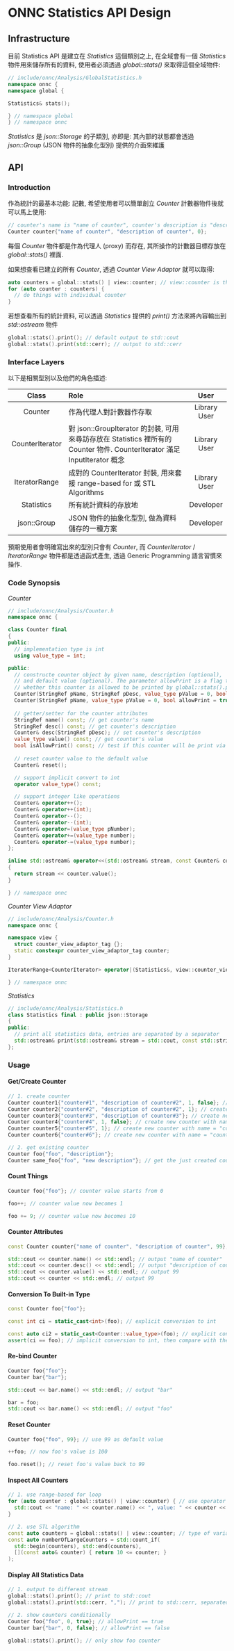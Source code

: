 # ONNC Statistics API Design

## Infrastructure

目前 Statistics API 是建立在 *Statistics* 這個類別之上, 在全域會有一個 *Statistics* 物件用來儲存所有的資料, 使用者必須透過 _global::stats()_ 來取得這個全域物件:
```c++
// include/onnc/Analysis/GlobalStatistics.h
namespace onnc {
namespace global {

Statistics& stats();

} // namespace global
} // namespace onnc
```

*Statistics* 是 *json::Storage* 的子類別, 亦即是: 其內部的狀態都會透過 *json::Group* (JSON 物件的抽象化型別) 提供的介面來維護

## API

### Introduction

作為統計的最基本功能: 記數, 希望使用者可以簡單創立 *Counter* 計數器物件後就可以馬上使用:
```c++
// counter's name is "name of counter", counter's description is "description of counter", counter's value is 0
Counter counter{"name of counter", "description of counter", 0};
```
每個 *Counter* 物件都是作為代理人 (proxy) 而存在, 其所操作的計數器目標存放在 _global::stats()_ 裡面.  


如果想查看已建立的所有 *Counter*, 透過 *Counter View Adaptor* 就可以取得:
```c++
auto counters = global::stats() | view::counter; // view::counter is the view adaptor for Counter
for (auto counter : counters) {
  // do things with individual counter
}
```

若想查看所有的統計資料, 可以透過 *Statistics* 提供的 _print()_ 方法來將內容輸出到 *std::ostream* 物件
```c++
global::stats().print(); // default output to std::cout
global::stats().print(std::cerr); // output to std::cerr
```

### Interface Layers

以下是相關型別以及他們的角色描述:

| Class | Role  | User |
| :---: | :---- | :--: |
|Counter|作為代理人對計數器作存取|Library User|
|CounterIterator|對 json::GroupIterator 的封裝, 可用來尋訪存放在 Statistics 裡所有的 Counter 物件. CounterIterator 滿足 InputIterator 概念|Library User|
|IteratorRange|成對的 CounterIterator 封裝, 用來套接 range-based for 或 STL Algorithms|Library User|
|Statistics|所有統計資料的存放地|Developer|
|json::Group|JSON 物件的抽象化型別, 做為資料儲存的一種方案|Developer|

預期使用者會明確寫出來的型別只會有 *Counter*, 而 *CounterIterator* / *IteratorRange* 物件都是透過函式產生, 透過 Generic Programming 語言習慣來操作.

### Code Synopsis

*Counter*

```c++
// include/onnc/Analysis/Counter.h
namespace onnc {

class Counter final
{
public:
  // implementation type is int
  using value_type = int;

public:
  // constructe counter object by given name, description (optional), 
  // and default value (optional). The parameter allowPrint is a flag to decide
  // whether this counter is allowed to be printed by global::stats().print()
  Counter(StringRef pName, StringRef pDesc, value_type pValue = 0, bool allowPrint = true);
  Counter(StringRef pName, value_type pValue = 0, bool allowPrint = true);
  
  // getter/setter for the counter attributes
  StringRef name() const; // get counter's name
  StringRef desc() const; // get counter's description
  Counter& desc(StringRef pDesc); // set counter's description
  value_type value() const; // get counter's value
  bool isAllowPrint() const; // test if this counter will be print via global::stats().print()
  
  // reset counter value to the default value
  Counter& reset();

  // support implicit convert to int
  operator value_type() const;

  // support integer like operations
  Counter& operator++();
  Counter& operator++(int);
  Counter& operator--();
  Counter& operator--(int);
  Counter& operator=(value_type pNumber);
  Counter& operator+=(value_type number);
  Counter& operator-=(value_type number);                                                                                             
};

inline std::ostream& operator<<(std::ostream& stream, const Counter& counter)
{
  return stream << counter.value();
}

} // namespace onnc
```

*Counter View Adaptor*

```c++
// include/onnc/Analysis/Counter.h
namespace onnc {

namespace view {
  struct counter_view_adaptor_tag {};
  static constexpr counter_view_adaptor_tag counter;
}

IteratorRange<CounterIterator> operator|(Statistics&, view::counter_view_adaptor_tag);

} // namespace onnc
```
*Statistics*

```c++
// include/onnc/Analysis/Statistics.h
class Statistics final : public json::Storage
{
public:
  // print all statistics data, entries are separated by a separator
  std::ostream& print(std::ostream& stream = std::cout, const std::string& separator = "\n") const;
};
```

### Usage

#### Get/Create Counter

```c++
// 1. create counter
Counter counter1{"counter#1", "description of counter#2", 1, false}; // create new counter with name = "counter#1", description = "description of counter#1", default value = 1, allow print = false
Counter counter2{"counter#2", "description of counter#2", 1}; // create new counter with name = "counter#2", description = "description of counter#2", default value = 1, allow print = true (default)
Counter counter3{"counter#3", "description of counter#3"}; // create new counter with name = "counter#3", description = "description of counter#3", default value = 0 (default), allow print = true (default)
Counter counter4{"counter#4", 1, false}; // create new counter with name = "counter#4", description = "counter#4" (default), default value = 1, allow print = false
Counter counter5{"counter#5", 1}; // create new counter with name = "counter#5", description = "counter#5" (default), default value = 1, allow print = true (default)
Counter counter6{"counter#6"}; // create new counter with name = "counter#6", description = "counter#6" (default), default value = 0 (default), allow print = true (default)

// 2. get existing counter
Counter foo{"foo", "description"};
Counter same_foo{"foo", "new description"}; // get the just created counter "foo", parameters other than the name are ignored
```

#### Count Things

```c++
Counter foo{"foo"}; // counter value starts from 0

foo++; // counter value now becomes 1

foo += 9; // counter value now becomes 10
```

#### Counter Attributes

```c++
const Counter counter{"name of counter", "description of counter", 99}; // create new counter

std::cout << counter.name() << std::endl; // output "name of counter"
std::cout << counter.desc() << std::endl; // output "description of counter"
std::cout << counter.value() << std::endl; // output 99
std::cout << counter << std::endl; // output 99
```

#### Conversion To Built-in Type

```c++
const Counter foo{"foo"};

const int ci = static_cast<int>(foo); // explicit conversion to int

const auto ci2 = static_cast<Counter::value_type>(foo); // explicit conversion to Counter::value_type, more safe way
assert(ci == foo); // implicit conversion to int, then compare with the other
```

#### Re-bind Counter

```c++
Counter foo{"foo"};
Counter bar{"bar"};

std::cout << bar.name() << std::endl; // output "bar"

bar = foo;
std::cout << bar.name() << std::endl; // output "foo"
```

#### Reset Counter

```c++
Counter foo{"foo", 99}; // use 99 as default value 

++foo; // now foo's value is 100

foo.reset(); // reset foo's value back to 99
```

#### Inspect All Counters

```c++
// 1. use range-based for loop
for (auto counter : global::stats() | view::counter) { // use operator| with adaptor to create view range
  std::cout << "name: " << counter.name() << ", value: " << counter << std::endl;
}

// 2. use STL algorithm
const auto counters = global::stats() | view::counter; // type of variable 'counters' is 'const IteratorRange<CounterIterator>'
const auto numberOfLargeCounters = std::count_if(
  std::begin(counters), std::end(counters),
  [](const auto& counter) { return 10 <= counter; }
);
```

#### Display All Statistics Data

```c++
// 1. output to different stream
global::stats().print(); // print to std::cout
global::stats().print(std::cerr, ","); // print to std::cerr, separated by comma

// 2. show counters conditionally
Counter foo{"foo", 0, true}; // allowPrint == true
Counter bar{"bar", 0, false}; // allowPrint == false

global::stats().print(); // only show foo counter
```
